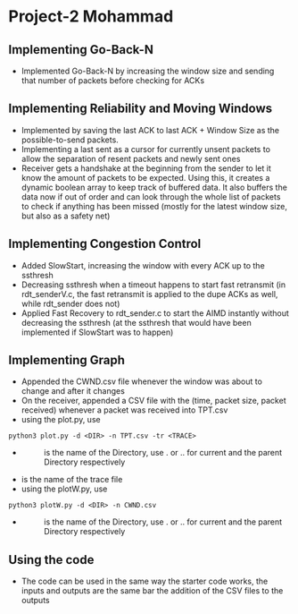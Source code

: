 # Project-2 Mohammad


## Implementing Go-Back-N


* Implemented Go-Back-N by increasing the window size and sending that number of packets before checking for ACKs


## Implementing Reliability and Moving Windows


* Implemented by saving the last ACK to last ACK + Window Size as the possible-to-send packets.
* Implementing a last sent as a cursor for currently unsent packets to allow the separation of resent packets and newly sent ones
* Receiver gets a handshake at the beginning from the sender to let it know the amount of packets to be expected. Using this, it creates a dynamic boolean array to keep track of buffered data. It also buffers the data now if out of order and can look through the whole list of packets to check if anything has been missed (mostly for the latest window size, but also as a safety net)


## Implementing Congestion Control


* Added SlowStart, increasing the window with every ACK up to the ssthresh
* Decreasing ssthresh when a timeout happens to start fast retransmit (in rdt_senderV.c, the fast retransmit is applied to the dupe ACKs as well, while rdt_sender does not)
* Applied Fast Recovery to rdt_sender.c to start the AIMD instantly without decreasing the ssthresh (at the ssthresh that would have been implemented if SlowStart was to happen)


## Implementing Graph


* Appended the CWND.csv file whenever the window was about to change and after it changes
* On the receiver, appended a CSV file with the (time, packet size, packet received) whenever a packet was received into TPT.csv
* using the plot.py, use
```
python3 plot.py -d <DIR> -n TPT.csv -tr <TRACE>
```
* <DIR> is the name of the Directory, use . or .. for current and the parent Directory respectively
* <TRACE> is the name of the trace file
* using the plotW.py, use
```
python3 plotW.py -d <DIR> -n CWND.csv
```
* <DIR> is the name of the Directory, use . or .. for current and the parent Directory respectively


## Using the code


* The code can be used in the same way the starter code works, the inputs and outputs are the same bar the addition of the CSV files to the outputs
